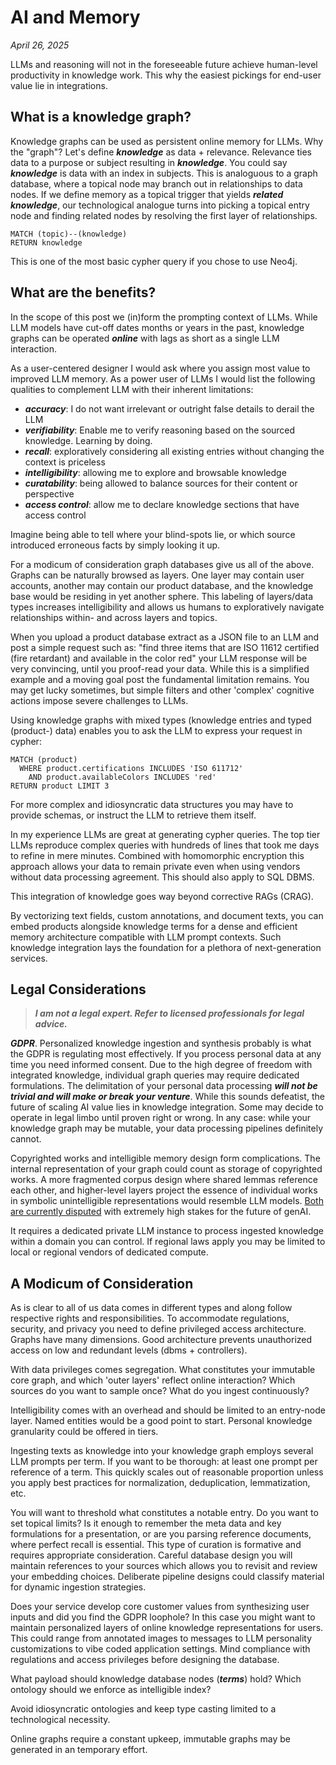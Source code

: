 # AI and Memory

*April 26, 2025*

LLMs and reasoning will not in the foreseeable future achieve human-level productivity in knowledge work. This why the easiest pickings for end-user value lie in integrations.

## What is a knowledge graph?

Knowledge graphs can be used as persistent online memory for LLMs. Why the "graph"? Let's define **_knowledge_** as data + relevance. Relevance ties data to a purpose or subject resulting in **_knowledge_**. You could say **_knowledge_** is data with an index in subjects. This is analoguous to a graph database, where a topical node may branch out in relationships to data nodes. If we define memory as a topical trigger that yields **_related knowledge_**, our technological analogue turns into picking a topical entry node and finding related nodes by resolving the first layer of relationships.

```cypher
MATCH (topic)--(knowledge) 
RETURN knowledge
```

This is one of the most basic cypher query if you chose to use Neo4j.

## What are the benefits?

In the scope of this post we (in)form the prompting context of LLMs. While LLM models have cut-off dates months or years in the past, knowledge graphs can be operated **_online_** with lags as short as a single LLM interaction.

As a user-centered designer I would ask where you assign most value to improved LLM memory. As a power user of LLMs I would list the following qualities to complement LLM with their inherent limitations:

- **_accuracy_**: I do not want irrelevant or outright false details to derail the LLM
- **_verifiability_**: Enable me to verify reasoning based on the sourced knowledge. Learning by doing.
- **_recall_**: exploratively considering all existing entries without changing the context is priceless
- **_intelligibility_**: allowing me to explore and browsable knowledge
- **_curatability_**: being allowed to balance sources for their content or perspective
- **_access control_**: allow me to declare knowledge sections that have access control

Imagine being able to tell where your blind-spots lie, or which source introduced erroneous facts by simply looking it up.

For a modicum of consideration graph databases give us all of the above. Graphs can be naturally browsed as layers. One layer may contain user accounts, another may contain our product database, and the knowledge base would be residing in yet another sphere. This labeling of layers/data types increases intelligibility and allows us humans to exploratively navigate relationships within- and across layers and topics.

When you upload a product database extract as a JSON file to an LLM and post a simple request such as: "find three items that are ISO 11612 certified (fire retardant) and available in the color red" your LLM response will be very convincing, until you proof-read your data. While this is a simplified example and a moving goal post the fundamental limitation remains. You may get lucky sometimes, but simple filters and other 'complex' cognitive actions impose severe challenges to LLMs.

Using knowledge graphs with mixed types (knowledge entries and typed (product-) data) enables you to ask the LLM to express your request in cypher:

```cypher
MATCH (product)
  WHERE product.certifications INCLUDES 'ISO 611712' 
    AND product.availableColors INCLUDES 'red'
RETURN product LIMIT 3
```

For more complex and idiosyncratic data structures you may have to provide schemas, or instruct the LLM to retrieve them itself.

In my experience LLMs are great at generating cypher queries. The top tier LLMs reproduce complex queries with hundreds of lines that took me days to refine in mere minutes. Combined with homomorphic encryption this approach allows your data to remain private even when using vendors without data processing agreement. This should also apply to SQL DBMS.

This integration of knowledge goes way beyond corrective RAGs (CRAG).

By vectorizing text fields, custom annotations, and document texts, you can embed products alongside knowledge terms for a dense and efficient memory architecture compatible with LLM prompt contexts. Such knowledge integration lays the foundation for a plethora of next-generation services.

## Legal Considerations

> **_I am not a legal expert. Refer to licensed professionals for legal advice._**

**_GDPR_**. Personalized knowledge ingestion and synthesis probably is what the GDPR is regulating most effectively. If you process personal data at any time you need informed consent. Due to the high degree of freedom with integrated knowledge, individual graph queries may require dedicated formulations. The delimitation of your personal data processing **_will not be trivial and will make or break your venture_**. While this sounds defeatist, the future of scaling AI value lies in knowledge integration. Some may decide to operate in legal limbo until proven right or wrong. In any case: while your knowledge graph may be mutable, your data processing pipelines definitely cannot.

Copyrighted works and intelligible memory design form complications. The internal representation of your graph could count as storage of copyrighted works. A more fragmented corpus design where shared lemmas reference each other, and higher-level layers project the essence of individual works in symbolic unintelligible representations would resemble LLM models. [Both are currently disputed](https://kpmg-law.de/en/ai-and-copyright-what-is-permitted-when-using-llms/) with extremely high stakes for the future of genAI.

It requires a dedicated private LLM instance to process ingested knowledge within a domain you can control. If regional laws apply you may be limited to local or regional vendors of dedicated compute.

## A Modicum of Consideration

As is clear to all of us data comes in different types and along follow respective rights and responsibilities. To accommodate regulations, security, and privacy you need to define privileged access architecture. Graphs have many dimensions. Good architecture prevents unauthorized access on low and redundant levels (dbms + controllers).

With data privileges comes segregation. What constitutes your immutable core graph, and which 'outer layers' reflect online interaction? Which sources do you want to sample once? What do you ingest continuously?

Intelligibility comes with an overhead and should be limited to an entry-node layer. Named entities would be a good point to start. Personal knowledge granularity could be offered in tiers.

Ingesting texts as knowledge into your knowledge graph employs several LLM prompts per term. If you want to be thorough: at least one prompt per reference of a term. This quickly scales out of reasonable proportion unless you apply best practices for normalization, deduplication, lemmatization, etc.

You will want to threshold what constitutes a notable entry. Do you want to set topical limits? Is it enough to remember the meta data and key formulations for a presentation, or are you parsing reference documents, where perfect recall is essential. This type of curation is formative and requires appropriate consideration. Careful database design you will maintain references to your sources which allows you to revisit and review your embedding choices. Deliberate pipeline designs could classify material for dynamic ingestion strategies.

Does your service develop core customer values from synthesizing user inputs and did you find the GDPR loophole? In this case you might want to maintain personalized layers of online knowledge representations for users. This could range from annotated images to messages to LLM personality customizations to vibe coded application settings. Mind compliance with regulations and access privileges before designing the database.

What payload should knowledge database nodes (**_terms_**) hold? Which ontology should we enforce as intelligible index?

Avoid idiosyncratic ontologies and keep type casting limited to a technological necessity.

Online graphs require a constant upkeep, immutable graphs may be generated in an temporary effort.
